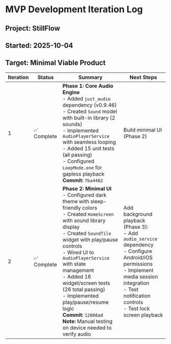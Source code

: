 # MVP Development Iteration Log

## Project: StillFlow
## Started: 2025-10-04
## Target: Minimal Viable Product

| Iteration | Status | Summary | Next Steps |
|-----------|--------|---------|------------|
| 1 | ✅ Complete | **Phase 1: Core Audio Engine**<br>- Added `just_audio` dependency (v0.9.46)<br>- Created `Sound` model with built-in library (2 sounds)<br>- Implemented `AudioPlayerService` with seamless looping<br>- Added 15 unit tests (all passing)<br>- Configured `LoopMode.one` for gapless playback<br>**Commit:** `7ba4482` | Build minimal UI (Phase 2) |
| 2 | ✅ Complete | **Phase 2: Minimal UI**<br>- Configured dark theme with sleep-friendly colors<br>- Created `HomeScreen` with sound library display<br>- Created `SoundTile` widget with play/pause controls<br>- Wired UI to `AudioPlayerService` with state management<br>- Added 16 widget/screen tests (26 total passing)<br>- Implemented play/pause/resume logic<br>**Commit:** `12008ad`<br>**Note:** Manual testing on device needed to verify audio | Add background playback (Phase 3):<br>- Add `audio_service` dependency<br>- Configure Android/iOS permissions<br>- Implement media session integration<br>- Test notification controls<br>- Test lock screen playback |